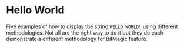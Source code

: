 # Hello World

Five examples of how to display the string `HELLO WORLD!` using different methodologies. Not all are the right way to do it but they do each demonstrate a different methodology for BitMagic feature.
